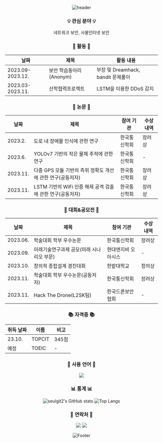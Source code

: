 <div align="center">
<!-- 제목 -->
  
![header](https://capsule-render.vercel.app/api?type=waving&color=gradient&height=150&section=header&text=Welcome!&fontColor=ffffff&fontSize=70&animation=fadeIn&fontAlignY=55)

<!-- 소개 -->

  ### 💡 관심 분야 💡
네트워크 보안, 사물인터넷 보안

  ### 🌟 활동 🌟
|날짜|제목|활동 내용|
|------|---|---|
|2023.09-2023.12.|보안 학습동아리(Anonym)|부장 및 Dreamhack, bandit 문제풀이|
|2023.03-2023.11.|산학협력프로젝트|LSTM을 이용한 DDoS 감지|

### 📖 논문 📖
|날짜|제목|참여 기관|수상 내역|
|------|---|---|---|
|2023.2.|도로 내 장애물 인식에 관한 연구|한국통신학회|장려상|
|2023.6.|YOLOv7 기반의 작은 물체 추적에 관한 연구|한국통신학회|-|
|2023.11.|다중 GPS 모듈 기반의 측위 정확도 개선에 관한 연구(공동저자)|한국통신학회|장려상|
|2023.11.|LSTM 기반의 WiFi 인증 해제 공격 검출에 관한 연구(공동저자)|한국통신학회|장려상|

### 📖 대회&공모전 📖
|날짜|제목|참여 기관|수상 내역|
|------|---|---|---|
|2023.06.|학술대회 학부 우수논문|한국통신학회|장려상|
|2023.09.|미래기술연구과제 공모(미래 시나리오 부문)|현대엔지비 오아시스|-|
|2023.10.|창의적 종합설계 경진대회|한밭대학교|창의상|
|2023.11.|학술대회 학부 우수논문(공동저자)|한국통신학회|장려상|
|2023.11.|Hack The Drone(L2SK팀)|한국드론보안협회|-|

### 📚 자격증 📚
|취득 날짜|이름|비고|
|------|---|---|
|23.10.|TOPCIT|345점|
|예정|TOEIC|-|

### 👀 사용 언어 👀
<!--https://img.shields.io/badge/텍스트-뱃지컬러?style=flat-square&logo=이모지이름&logoColor=white-->
<img src="https://img.shields.io/badge/Python-FFD400?style=flat-square&logo=Python&logoColor=white"/></a>

### 📊 통계 📊
![seulgit2's GitHub stats](https://github-readme-stats.vercel.app/api?username=seulgit2&show_icons=true)
![Top Langs](https://github-readme-stats.vercel.app/api/top-langs/?username=seulgit2&layout=compact)


### 💌 연락처 💌
<a href="https://garnet-raptor-461.notion.site/" target="_blank"><img src="https://img.shields.io/badge/Notion-000000?style=flat-square&logo=Notion&logoColor=white"/></a>
<a href="mailto:seulki00228@gmail.com"><img src="https://img.shields.io/badge/Gmail-EA4335?style=flat-square&logo=Gmail&logoColor=white&link=mailto:seulki00228@gmail.com"/></a>

![Footer](https://capsule-render.vercel.app/api?type=waving&color=gradient&height=150&section=footer)
</div>

